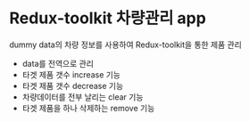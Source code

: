 # Redux-toolkit 차량관리 app

dummy data의 차량 정보를 사용하여 Redux-toolkit을 통한 제품 관리

- data를 전역으로 관리
- 타겟 제품 갯수 increase 기능
- 타겟 제품 갯수 decrease 기능
- 차량데이터를 전부 날리는 clear 기능
- 타겟 제품을 하나 삭제하는 remove 기능

